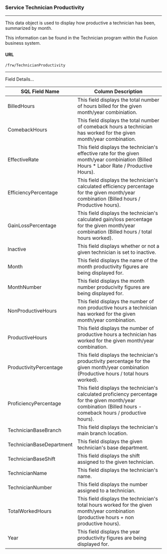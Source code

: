 
### Service Technician Productivity
---

This data object is used to display how productive a technician has been, summarized by month.

This information can be found in the Technician program within the Fusion business system.

#### URL
```
/frw/TechnicianProductivity
``` 
 
<hr>
Field Details...

| **SQL Field Name**       | **Column Description**                                                                                                                                          |
|---|---|
| BilledHours              | This field displays the total number of hours billed for the given month/year combiniation.                                                                     |
| ComebackHours            | This field displays the total number of comeback hours a technician has worked for the given month/year combination.                                            |
| EffectiveRate            | This field displays the technician's effective rate for the given month/year combiniation (Billed Hours \* Labor Rate / Productive Hours).                      |
| EfficiencyPercentage     | This field displays the technician's calculated efficiency percentage for the given month/year combination (Billed hours / Productive hours).                   |
| GainLossPercentage       | This field displays the technician's calculated gain/loss percentage for the given month/year combination (Billed hours / total hours worked).                  |
| Inactive                 | This field displays whether or not a given technician is set to inactive.                                                                                       |
| Month                    | This field displays the name of the month productivity figures are being displayed for.                                                                         |
| MonthNumber              | This field displays the month number producivity figures are being displayed for.                                                                               |
| NonProductiveHours       | This field displays the number of non productive hours a technician has worked for the given month/year combination.                                            |
| ProductiveHours          | This field displays the number of productive hours a technician has worked for the given month/year combination.                                                |
| ProductivityPercentage   | This field displays the technician's productivity percentage for the given month/year combination (Productive hours / total hours worked).                      |
| ProficiencyPercentage    | This field displays the technician's calculated proficiency percentage for the given month/year combination (Billed hours - comeback hours / productive hours). |
| TechnicianBaseBranch     | This field displays the technician's main branch location.                                                                                                      |
| TechnicianBaseDepartment | This field displays the given technician's base department.                                                                                                     |
| TechnicianBaseShift      | This field displays the shift assigned to the given technician.                                                                                                 |
| TechnicianName           | This field displays the technician's name.                                                                                                                      |
| TechnicianNumber         | This field displays the number assigned to a technician.                                                                                                        |
| TotalWorkedHours         | This field displays the technician's total hours worked for the given month/year combination (productive hours + non productive hours).                         |
| Year                     | This field displays the year productivity figures are being displayed for.                                                                                      |
